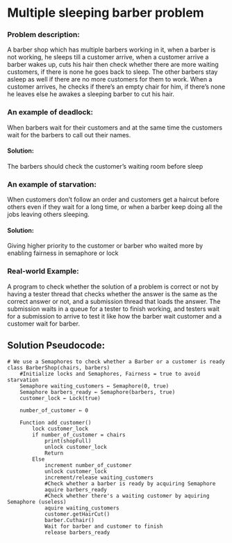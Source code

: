 # Multiple sleeping barber problem

### Problem description:
A barber shop which has multiple barbers working in it, when a barber is not working, he sleeps till a customer arrive, when a customer arrive a barber wakes up, cuts his hair then check whether there are more waiting customers, if there is none he goes back to sleep.  The other barbers stay asleep as well if there are no more customers for them to work.
When a customer arrives, he checks if there’s an empty chair for him, if there’s none he leaves else he awakes a sleeping barber to cut his hair.

### An example of deadlock:
When barbers wait for their customers and at the same time the customers wait for the barbers to call out their names.
#### Solution:
The barbers should check the customer’s waiting room before sleep

### An example of starvation:
When customers don’t follow an order and customers get a haircut before others even if they wait for a long time, or when a barber keep doing all the jobs leaving others sleeping.
#### Solution:
Giving higher priority to the customer or barber who waited more by enabling fairness in semaphore or lock

### Real-world Example:	
A program to check whether the solution of a problem is correct or not by having a tester thread that checks whether the answer is the same as the correct answer or not, and a submission thread that loads the answer. The submission waits in a queue for a tester to finish working, and testers wait for a submission to arrive to test it like how the barber wait customer and a customer wait for barber.
 
## Solution  Pseudocode:
```
# We use a Semaphores to check whether a Barber or a customer is ready
class BarberShop(chairs, barbers)
    #Initialize locks and Semaphores, Fairness = true to avoid starvation
    Semaphore waiting_customers ← Semaphore(0, true)
    Semaphore barbers_ready ← Semaphore(barbers, true)
    customer_lock ← Lock(true)
    
    number_of_customer ← 0
    
    Function add_customer()
        lock customer_lock
        if number_of_customer = chairs
            print(shopFull) 
            unlock customer_lock
            Return
        Else
            increment number_of_customer
            unlock customer_lock
            increment/release waiting_customers
            #Check whether a barber is ready by acquiring Semaphore
            aquire barbers_ready
            #Check whether there's a waiting customer by aquiring Semaphore (useless)
            aquire waiting_customers
            customer.getHairCut()
            barber.Cuthair()
            Wait for barber and customer to finish
            release barbers_ready
```
